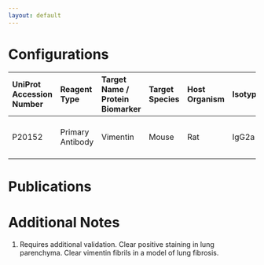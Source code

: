 ```yaml
---
layout: default
---
```


# Configurations

| UniProt Accession Number   | Reagent Type     | Target Name / Protein Biomarker   | Target Species   | Host Organism   | Isotype   | Clonality   | Vendor    |   Catalog Number | Conjugate   | RRID       | Availability   | Method        | Tissue Preservation               | Target Tissue   | Tissue State   | Detergent         | Antigen Retrieval Conditions   | Dye Inactivation Conditions   | Recommend   | Agree               | Disagree   | Contributor         | Notes       |
|:---------------------------|:-----------------|:----------------------------------|:-----------------|:----------------|:----------|:------------|:----------|-----------------:|:------------|:-----------|:---------------|:--------------|:----------------------------------|:----------------|:---------------|:------------------|:-------------------------------|:------------------------------|:------------|:--------------------|:-----------|:--------------------|:------------|
| P20152                     | Primary Antibody | Vimentin                          | Mouse            | Rat             | IgG2a     | W16220A     | BioLegend |           699308 | AF647       | AB_2888890 | Stock          | IBEX2D Manual | 1:4 Cytofix/Cytoperm Fixed Frozen | Lung            | NA             | 0.3% Triton-X-100 | NA                             | 1 mg/ml LiBH4 15 minutes      | Yes         | [0000-0001-5813-2581](https://orcid.org/0000-0001-5813-2581) | NA         | [0000-0001-5813-2581](https://orcid.org/0000-0001-5813-2581) | [1](#notes) |

# Publications



# Additional Notes

<a name="notes"></a>
1. Requires additional validation. Clear positive staining in lung parenchyma. Clear vimentin fibrils in a model of lung fibrosis.
